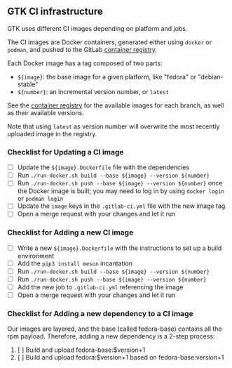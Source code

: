 ## GTK CI infrastructure

GTK uses different CI images depending on platform and jobs.

The CI images are Docker containers, generated either using `docker` or
`podman`, and pushed to the GitLab [container registry][registry].

Each Docker image has a tag composed of two parts:

 - `${image}`: the base image for a given platform, like "fedora" or
   "debian-stable"
 - `${number}`: an incremental version number, or `latest`

See the [container registry][registry] for the available images for each
branch, as well as their available versions.

Note that using `latest` as version number will overwrite the most
recently uploaded image in the registry.

### Checklist for Updating a CI image

 - [ ] Update the `${image}.Dockerfile` file with the dependencies
 - [ ] Run `./run-docker.sh build --base ${image} --version ${number}`
 - [ ] Run `./run-docker.sh push --base ${image} --version ${number}`
   once the Docker image is built; you may need to log in by using
   `docker login` or `podman login`
 - [ ] Update the `image` keys in the `.gitlab-ci.yml` file with the new
   image tag
 - [ ] Open a merge request with your changes and let it run

### Checklist for Adding a new CI image

 - [ ] Write a new `${image}.Dockerfile` with the instructions to set up
   a build environment
 - [ ] Add the `pip3 install meson` incantation
 - [ ] Run `./run-docker.sh build --base ${image} --version ${number}`
 - [ ] Run `./run-docker.sh push --base ${image} --version ${number}`
 - [ ] Add the new job to `.gitlab-ci.yml` referencing the image
 - [ ] Open a merge request with your changes and let it run

### Checklist for Adding a new dependency to a CI image

Our images are layered, and the base (called fedora-base) contains
all the rpm payload. Therefore, adding a new dependency is a 2-step
process:

 1. [ ] Build and upload fedora-base:$version+1
 1. [ ] Build and upload fedora:$version+1 based on fedora-base:version+1

[registry]: https://gitlab.gnome.org/GNOME/gtk/container_registry
